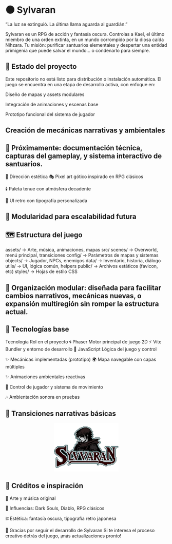 # 🌑 Sylvaran

“La luz se extinguió. La última llama aguarda al guardián.”

Sylvaran es un RPG de acción y fantasía oscura. Controlas a Kael, el último miembro de una orden extinta, en un mundo corrompido por la diosa caída Nihzara. Tu misión: purificar santuarios elementales y despertar una entidad primigenia que puede salvar el mundo... o condenarlo para siempre.

## 🧠 Estado del proyecto
Este repositorio no está listo para distribución o instalación automática. El juego se encuentra en una etapa de desarrollo activa, con enfoque en:

Diseño de mapas y assets modulares

Integración de animaciones y escenas base

Prototipo funcional del sistema de jugador

Creación de mecánicas narrativas y ambientales
---

## 🔮 Próximamente: documentación técnica, capturas del gameplay, y sistema interactivo de santuarios.

🎨 Dirección estética
🎭 Pixel art gótico inspirado en RPG clásicos

🕯️ Paleta tenue con atmósfera decadente

📜 UI retro con tipografía personalizada

🧩 Modularidad para escalabilidad futura
---

## 🗺️ Estructura del juego

assets/        → Arte, música, animaciones, mapas
src/
  scenes/      → Overworld, menú principal, transiciones
  config/      → Parámetros de mapas y sistemas
  objects/     → Jugador, NPCs, enemigos
  data/        → Inventario, historia, diálogo
  utils/       → UI, lógica común, helpers
public/        → Archivos estáticos (favicon, etc)
styles/        → Hojas de estilo CSS

📁 Organización modular: diseñada para facilitar cambios narrativos, mecánicas nuevas, o expansión multiregión sin romper la estructura actual.
---

## 🧩 Tecnologías base
Tecnología	Rol en el proyecto
🌀 Phaser	Motor principal de juego 2D
⚡ Vite	Bundler y entorno de desarrollo
🧠 JavaScript	Lógica del juego y control

✨ Mecánicas implementadas (prototipo)
🌍 Mapa navegable con capas múltiples

✨ Animaciones ambientales reactivas

🧍 Control de jugador y sistema de movimiento

🎶 Ambientación sonora en pruebas

🧭 Transiciones narrativas básicas
---

<p align="center"> <img src="assets/images/logo.png" width="200" /> </p>

## 📜 Créditos e inspiración
🔹 Arte y música original

🐉 Influencias: Dark Souls, Diablo, RPG clásicos

⛓️ Estética: fantasía oscura, tipografía retro japonesa

🖤 Gracias por seguir el desarrollo de Sylvaran
Si te interesa el proceso creativo detrás del juego, ¡más actualizaciones pronto!